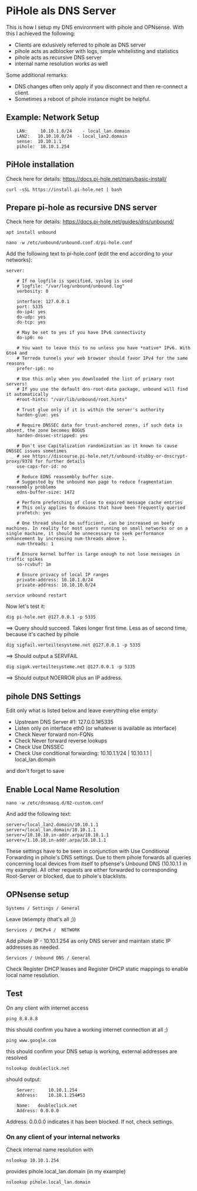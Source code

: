 # PiHole als DNS Server

This is how I setup my DNS environment with pihole and OPNsense. With this I achieved the following:

+ Clients are exlusively referred to pihole as DNS server
+ pihole acts as adblocker with logs, simple whitelisting and statistics
+ pihole acts as recursive DNS server
+ internal name resolution works as well

Some additional remarks:

+ DNS changes often only apply if you disconnect and then re-connect a client.
+ Sometimes a reboot of pihole instance might be helpful.

## Example: Network Setup
```
    LAN:     10.10.1.0/24    - local_lan.domain
    LAN2:   10.10.10.0/24  - local_lan2.domain
    sense:  10.10.1.1
    pihole:  10.10.1.254
```

## PiHole installation
Check here for details: https://docs.pi-hole.net/main/basic-install/
```
curl -sSL https://install.pi-hole.net | bash
```

## Prepare pi-hole as recursive DNS server

Check here for details: https://docs.pi-hole.net/guides/dns/unbound/

```
apt install unbound
```
```
nano -w /etc/unbound/unbound.conf.d/pi-hole.conf
```

Add the following text to pi-hole.conf (edit the end according to your networks): 
```
server: 

    # If no logfile is specified, syslog is used
    # logfile: "/var/log/unbound/unbound.log"
    verbosity: 0

    interface: 127.0.0.1
    port: 5335
    do-ip4: yes
    do-udp: yes
    do-tcp: yes

    # May be set to yes if you have IPv6 connectivity
    do-ip6: no

    # You want to leave this to no unless you have *native* IPv6. With 6to4 and
    # Terredo tunnels your web browser should favor IPv4 for the same reasons
    prefer-ip6: no

    # Use this only when you downloaded the list of primary root servers!
    # If you use the default dns-root-data package, unbound will find it automatically
    #root-hints: "/var/lib/unbound/root.hints"

    # Trust glue only if it is within the server's authority
    harden-glue: yes

    # Require DNSSEC data for trust-anchored zones, if such data is absent, the zone becomes BOGUS
    harden-dnssec-stripped: yes

    # Don't use Capitalization randomization as it known to cause DNSSEC issues sometimes
    # see https://discourse.pi-hole.net/t/unbound-stubby-or-dnscrypt-proxy/9378 for further details
    use-caps-for-id: no

    # Reduce EDNS reassembly buffer size.
    # Suggested by the unbound man page to reduce fragmentation reassembly problems
    edns-buffer-size: 1472

    # Perform prefetching of close to expired message cache entries
    # This only applies to domains that have been frequently queried
    prefetch: yes

    # One thread should be sufficient, can be increased on beefy machines. In reality for most users running on small networks or on a single machine, it should be unnecessary to seek performance enhancement by increasing num-threads above 1.
    num-threads: 1

    # Ensure kernel buffer is large enough to not lose messages in traffic spikes
    so-rcvbuf: 1m

    # Ensure privacy of local IP ranges
    private-address: 10.10.1.0/24
    private-address: 10.10.10.0/24
```

```
service unbound restart
```

Now let's test it:

```
dig pi-hole.net @127.0.0.1 -p 5335
```

==> Query should succeed. Takes longer first time. Less as of second time, because it's cached by pihole

```
dig sigfail.verteiltesysteme.net @127.0.0.1 -p 5335
```

==> Should output a SERVFAIL

```
dig sigok.verteiltesysteme.net @127.0.0.1 -p 5335
```

==> Should output NOERROR plus an IP address.

## pihole DNS Settings 

Edit only what is listed below and leave everything else empty:

+ Upstream DNS Server #1: 127.0.0.1#5335
+ Listen only on interface eth0 (or whatever is available as interface)
+ Check Never forward non-FQNs
+ Check Never forward reverse lookups
+ Check Use DNSSEC
+ Check Use conditional forwarding: 10.10.1.1/24 | 10.10.1.1 | local_lan.domain

and don't forget to save

## Enable Local Name Resolution
```
nano -w /etc/dnsmasq.d/02-custom.conf
```

And add the following text:
```
server=/local_lan2.domain/10.10.1.1
server=/local_lan.domain/10.10.1.1
server=/10.10.10.in-addr.arpa/10.10.1.1
server=/1.10.10.in-addr.arpa/10.10.1.1
```
These settings have to be seen in conjunction with Use Conditional Forwarding in pihole's DNS settings. Due to them pihole forwards all queries concerning local devices from itself to pfsense's Unbound DNS (10.10.1.1 in my example). All other requests are either forwarded to corresponding Root-Server or blocked, due to pihole's blacklists.


## OPNsense setup
```
Systems / Settings / General
```
Leave `DNS`empty (that's all  ;))
```
Services / DHCPv4 /  NETWORK
```
Add pihole IP - 10.10.1.254 as only DNS server and maintain static IP addresses as needed.
```
Services / Unbound DNS / General
```
Check Register DHCP leases and Register DHCP static mappings to enable local name resolution.

## Test

On any client with internet access
```
ping 8.8.8.8
```

this should confirm you have a working internet connection at all  ;)
```
ping www.google.com
```
this should confirm your DNS setup is working, external addresses are resolved

```
nslookup doubleclick.net
```
should output:
```
    Server:		10.10.1.254
    Address:	10.10.1.254#53

    Name:	doubleclick.net
    Address: 0.0.0.0
```

Address: 0.0.0.0 indicates it has been blocked. If not, check settings.


### On any client of your internal networks

Check internal name resolution with
```
nslookup 10.10.1.254
```

provides pihole.local_lan.domain (in my example)
```
nslookup pihole.local_lan.domain
```


